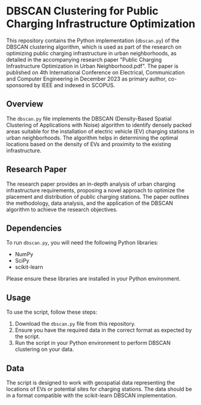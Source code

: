 # DBSCAN Clustering for Public Charging Infrastructure Optimization

This repository contains the Python implementation (`dbscan.py`) of the DBSCAN clustering algorithm, which is used as part of the research on optimizing public charging infrastructure in urban neighborhoods, as detailed in the accompanying research paper "Public Charging Infrastructure Optimization in Urban Neighborhood.pdf". The paper is published on 4th International Conference on Electrical, Communication and Computer Engineering in December 2023 as primary author, co-sponsored by IEEE and indexed in SCOPUS.

## Overview

The `dbscan.py` file implements the DBSCAN (Density-Based Spatial Clustering of Applications with Noise) algorithm to identify densely packed areas suitable for the installation of electric vehicle (EV) charging stations in urban neighborhoods. The algorithm helps in determining the optimal locations based on the density of EVs and proximity to the existing infrastructure.

## Research Paper

The research paper provides an in-depth analysis of urban charging infrastructure requirements, proposing a novel approach to optimize the placement and distribution of public charging stations. The paper outlines the methodology, data analysis, and the application of the DBSCAN algorithm to achieve the research objectives.

## Dependencies

To run `dbscan.py`, you will need the following Python libraries:
- NumPy
- SciPy
- scikit-learn

Please ensure these libraries are installed in your Python environment.

## Usage

To use the script, follow these steps:
1. Download the `dbscan.py` file from this repository.
2. Ensure you have the required data in the correct format as expected by the script.
3. Run the script in your Python environment to perform DBSCAN clustering on your data.

## Data

The script is designed to work with geospatial data representing the locations of EVs or potential sites for charging stations. The data should be in a format compatible with the scikit-learn DBSCAN implementation.

